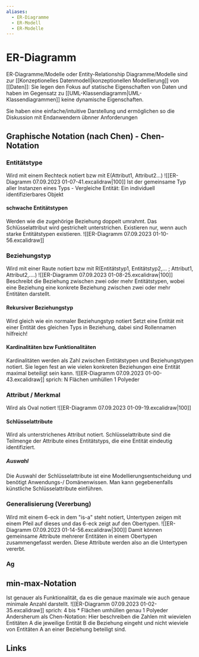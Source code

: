 ```yaml
---
aliases:
  - ER-Diagramme
  - ER-Modell
  - ER-Modelle
---
```

# ER-Diagramm 
ER-Diagramme/Modelle oder Entity-Relationship Diagramme/Modelle sind zur [[Konzeptionelles Datenmodell|konzeptionellen Modellierung]] von [[Daten]]:
Sie legen den Fokus auf statische Eigenschaften von Daten und haben im Gegensatz zu [[UML-Klassendiagramm|UML-Klassendiagrammen]] keine dynamische Eigenschaften.

Sie haben eine einfache/intuitive Darstellung und ermöglichen so die Diskussion mit Endanwendern übnner Anforderungen

## Graphische Notation (nach Chen) - Chen-Notation
### Entitätstype
Wird mit einem Rechteck notiert bzw mit E(Attribut1, Attribut2...)
![[ER-Diagramm 07.09.2023 01-07-41.excalidraw|100]]
Ist der gemeinsame Typ aller Instanzen eines Typs - Vergleiche Entität: Ein individuell identifizierbares Objekt
#### schwache Entitätstypen
Werden wie die zugehörige Beziehung doppelt umrahmt. Das Schlüsselattribut wird gestrichelt unterstrichen.
Existieren nur, wenn auch starke Entitätstypen existieren.
![[ER-Diagramm 07.09.2023 01-10-56.excalidraw]]
### Beziehungstyp
Wird mit einer Raute notiert bzw mit R(Entitätstyp1, Entitätstyp2,... ; Attribut1, Attribut2,....)
![[ER-Diagramm 07.09.2023 01-08-25.excalidraw|100]]
Beschreibt die Beziehung zwischen zwei oder mehr Entitätstypen, wobei eine Beziehung eine konkrete Beziehung zwischen zwei oder mehr Entitäten darstellt.
#### Rekursiver Beziehungstyp
Wird gleich wie ein normaler Beziehungstyp notiert
Setzt eine Entität mit einer Entität des gleichen Typs in Beziehung, dabei sind Rollennamen hilfreich!
#### Kardinalitäten bzw Funktionalitäten
Kardinalitäten werden als Zahl zwischen Entitätstypen und Beziehungstypen notiert.
Sie legen fest an wie vielen konkreten Beziehungen eine Entität maximal beteiligt sein kann.
![[ER-Diagramm 07.09.2023 01-00-43.excalidraw]]
sprich: N Flächen umhüllen 1 Polyeder
### Attribut / Merkmal
Wird als Oval notiert
![[ER-Diagramm 07.09.2023 01-09-19.excalidraw|100]]
#### Schlüsselattribute
Wird als unterstrichenes Attribut notiert.
Schlüsselattribute sind die Teilmenge der Attribute eines Entitätstyps, die eine Entität eindeutig identifiziert. 
##### Auswahl
Die Auswahl der Schlüsselattribute ist eine Modellierungsentscheidung und benötigt Anwendungs-/ Domänenwissen.
Man kann gegebenenfalls künstliche Schlüsselattribute einführen.

### Generalisierung (Vererbung)
Wird mit einem 6-eck in dem "is-a" steht notiert, Untertypen zeigen mit einem Pfeil auf dieses und das 6-eck zeigt auf den Obertypen.
![[ER-Diagramm 07.09.2023 01-14-56.excalidraw|300]]
Damit können gemeinsame Attribute mehrerer Entitäten in einem Obertypen zusammengefasst werden. Diese Attribute werden also an die Untertypen vererbt.

### Ag
## min-max-Notation
Ist genauer als Funktionalität, da es die genaue maximale wie auch genaue minimale Anzahl darstellt.
![[ER-Diagramm 07.09.2023 01-02-35.excalidraw]]
sprich: 4 bis * Flächen umhüllen genau 1 Polyeder
Andersherum als Chen-Notation: Hier beschreiben die Zahlen mit wievielen Entitäten A die jeweilige Entität B die Beziehung eingeht und nicht wieviele von Entitäten A an einer Beziehung beteiligt sind.
## Links
